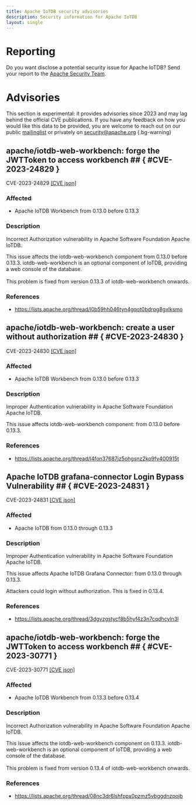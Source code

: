 ```yaml
---
title: Apache IoTDB security advisories
description: Security information for Apache IoTDB
layout: single
---
```


# Reporting

Do you want disclose a potential security issue for Apache IoTDB? Send your report to the [Apache Security Team](mailto:security@apache.org).

# Advisories

This section is experimental: it provides advisories since 2023 and may lag behind the official CVE publications. If you have any feedback on how you would like this data to be provided, you are welcome to reach out on our public [mailinglist](/mailinglist) or privately on [security@apache.org](mailto:security@apache.org)
{.bg-warning}

## apache/iotdb-web-workbench: forge the JWTToken to access workbench ## { #CVE-2023-24829 }

CVE-2023-24829 [\[CVE json\]](./CVE-2023-24829.cve.json)

### Affected

* Apache IoTDB Workbench from 0.13.0 before 0.13.3


### Description

Incorrect Authorization vulnerability in Apache Software Foundation Apache IoTDB.<p>This issue affects the iotdb-web-workbench component from 0.13.0 before 0.13.3. iotdb-web-workbench is an optional component of IoTDB, providing a web console of the database.<br><br>This problem is fixed from version 0.13.3 of iotdb-web-workbench onwards.<br></p>

### References
* https://lists.apache.org/thread/l0b59hh046tyn4gqot0bdrpg8gxlksmo


## apache/iotdb-web-workbench: create a user without authorization ## { #CVE-2023-24830 }

CVE-2023-24830 [\[CVE json\]](./CVE-2023-24830.cve.json)

### Affected

* Apache IoTDB Workbench from 0.13.0 before 0.13.3


### Description

Improper Authentication vulnerability in Apache Software Foundation Apache IoTDB.<p>This issue affects iotdb-web-workbench component: from 0.13.0 before 0.13.3.</p>

### References
* https://lists.apache.org/thread/l4fon37687jz5ohgsnz2ko9fv400915t


## Apache IoTDB grafana-connector Login Bypass Vulnerability ## { #CVE-2023-24831 }

CVE-2023-24831 [\[CVE json\]](./CVE-2023-24831.cve.json)

### Affected

* Apache IoTDB from 0.13.0 through 0.13.3


### Description

Improper Authentication vulnerability in Apache Software Foundation Apache IoTDB.<p>This issue affects Apache IoTDB Grafana Connector: from 0.13.0 through 0.13.3.</p>Attackers could login without authorization. This is fixed in 0.13.4.

### References
* https://lists.apache.org/thread/3dgvzgstycf8b5hyf4z3n7cqdhcyln3l


## apache/iotdb-web-workbench: forge the JWTToken to access workbench ## { #CVE-2023-30771 }

CVE-2023-30771 [\[CVE json\]](./CVE-2023-30771.cve.json)

### Affected

* Apache IoTDB Workbench from 0.13.3 before 0.13.4


### Description

Incorrect Authorization vulnerability in Apache Software Foundation Apache IoTDB.<p>This issue affects the iotdb-web-workbench component on 0.13.3. iotdb-web-workbench is an optional component of IoTDB, providing a web console of the database.<br><br>This problem is fixed from version 0.13.4 of iotdb-web-workbench onwards.</p>

### References
* https://lists.apache.org/thread/08nc3dr6lshfppx0pzmz5vbggdnzpojb
